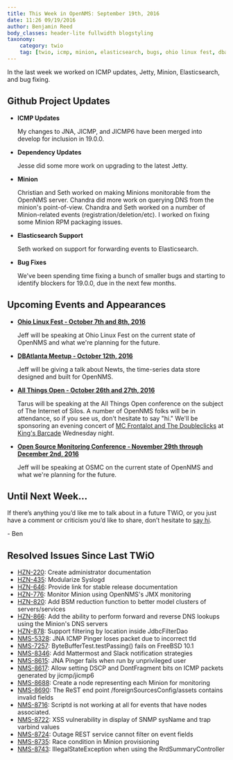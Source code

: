 ```yaml
---
title: This Week in OpenNMS: September 19th, 2016
date: 11:26 09/19/2016
author: Benjamin Reed
body_classes: header-lite fullwidth blogstyling
taxonomy:
    category: twio
    tag: [twio, icmp, minion, elasticsearch, bugs, ohio linux fest, dbatlanta, all things open, ato, mc frontalot, the doubleclicks, kings barcade, osmc]
---
```


In the last week we worked on ICMP updates, Jetty, Minion, Elasticsearch, and bug fixing.

<!-- git log --all --no-merges --since='2016-09-12 00:00:00' --until='2016-09-19 00:00:00' --format='%Cblue%ai %Cgreen%aN %Cred%d %Creset%s %Cblue(%H)'  | sort | less -R -->

Github Project Updates
----------------------

* __ICMP Updates__

  My changes to JNA, JICMP, and JICMP6 have been merged into develop for inclusion in 19.0.0.

* __Dependency Updates__

  Jesse did some more work on upgrading to the latest Jetty.

* __Minion__

  Christian and Seth worked on making Minions monitorable from the OpenNMS server.  Chandra did more work on querying DNS from the minion's point-of-view. Chandra and Seth worked on a number of Minion-related events (registration/deletion/etc).  I worked on fixing some Minion RPM packaging issues.

* __Elasticsearch Support__

  Seth worked on support for forwarding events to Elasticsearch.

* __Bug Fixes__

  We've been spending time fixing a bunch of smaller bugs and starting to identify blockers for 19.0.0, due in the next few months.

Upcoming Events and Appearances
-------------------------------

* __[Ohio Linux Fest - October 7th and 8th, 2016](https://ohiolinux.org/)__

  Jeff will be speaking at Ohio Linux Fest on the current state of OpenNMS and what we're planning for the future.

* __[DBAtlanta Meetup - October 12th, 2016](https://www.meetup.com/DBAtlanta/events/233373942/)__

  Jeff will be giving a talk about Newts, the time-series data store designed and built for OpenNMS.

* __[All Things Open - October 26th and 27th, 2016](https://allthingsopen.org/)__

  Tarus will be speaking at the All Things Open conference on the subject of The Internet of Silos.  A number of OpenNMS folks will be in attendance, so if you see us, don't hesitate to say "hi."  We'll be sponsoring an evening concert of [MC Frontalot and The Doubleclicks](http://www.adventuresinoss.com/2016/07/05/mc-frontalot-and-the-doubleclicks-at-all-things-open/) at [King's Barcade](http://www.kingsbarcade.com/) Wednesday night.

* __[Open Source Monitoring Conference - November 29th through December 2nd, 2016](https://www.netways.de/en/events_trainings/osmc/overview/)__

  Jeff will be speaking at OSMC on the current state of OpenNMS and what we're planning for the future.

Until Next Week…
----------------

If there’s anything you’d like me to talk about in a future TWiO, or you just have a comment or criticism you’d like to share, don’t hesitate to [say hi](mailto:twio@opennms.org).

\- Ben

Resolved Issues Since Last TWiO
-------------------------------

* [HZN-220](https://issues.opennms.org/browse/HZN-220): Create administrator documentation
* [HZN-435](https://issues.opennms.org/browse/HZN-435): Modularize Syslogd
* [HZN-646](https://issues.opennms.org/browse/HZN-646): Provide link for stable release documentation
* [HZN-776](https://issues.opennms.org/browse/HZN-776): Monitor Minion using OpenNMS's JMX monitoring
* [HZN-820](https://issues.opennms.org/browse/HZN-820): Add BSM reduction function to better model clusters of servers/services
* [HZN-866](https://issues.opennms.org/browse/HZN-866): Add the ability to perform forward and reverse DNS lookups using the Minion's DNS servers
* [HZN-878](https://issues.opennms.org/browse/HZN-878): Support filtering by location inside JdbcFilterDao
* [NMS-5328](https://issues.opennms.org/browse/NMS-5328): JNA ICMP Pinger loses packet due to incorrect tId
* [NMS-7257](https://issues.opennms.org/browse/NMS-7257): ByteBufferTest.testPassing() fails on FreeBSD 10.1
* [NMS-8346](https://issues.opennms.org/browse/NMS-8346): Add Mattermost and Slack notification strategies
* [NMS-8615](https://issues.opennms.org/browse/NMS-8615): JNA Pinger fails when run by unprivileged user
* [NMS-8617](https://issues.opennms.org/browse/NMS-8617): Allow setting DSCP and DontFragment bits on ICMP packets generated by jicmp/jicmp6
* [NMS-8688](https://issues.opennms.org/browse/NMS-8688): Create a node representing each Minion for monitoring
* [NMS-8690](https://issues.opennms.org/browse/NMS-8690): The ReST end point /foreignSourcesConfig/assets contains invalid fields
* [NMS-8716](https://issues.opennms.org/browse/NMS-8716): Scriptd is not working at all for events that have nodes associated.
* [NMS-8722](https://issues.opennms.org/browse/NMS-8722): XSS vulnerability in display of SNMP sysName and trap varbind values
* [NMS-8724](https://issues.opennms.org/browse/NMS-8724): Outage REST service cannot filter on event fields
* [NMS-8735](https://issues.opennms.org/browse/NMS-8735): Race condition in Minion provisioning
* [NMS-8743](https://issues.opennms.org/browse/NMS-8743): IllegalStateException when using the RrdSummaryController

<!--
  https://github.com/OpenNMS/twio-fodder/blob/master/scripts/twio-issues-list.pl
-->
